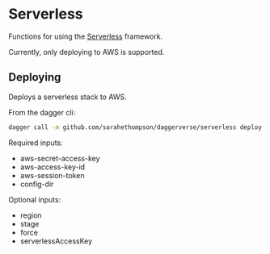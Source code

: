 # Serverless

Functions for using the [Serverless](https://www.serverless.com/framework/docs/providers/aws/cli-reference) framework.

Currently, only deploying to AWS is supported.

## Deploying

Deploys a serverless stack to AWS.

From the dagger cli:

```sh
dagger call -m github.com/sarahethompson/daggerverse/serverless deploy --aws-secret-access-key=env:AWS_SECRET_ACCESS_KEY --aws-access-key-id=env:AWS_ACCESS_KEY_ID --aws-session-token=env:AWS_SESSION_TOKEN --config-dir="example" --region=us-east-1
```

Required inputs:
- aws-secret-access-key
- aws-access-key-id
- aws-session-token
- config-dir

Optional inputs:
- region
- stage
- force
- serverlessAccessKey
